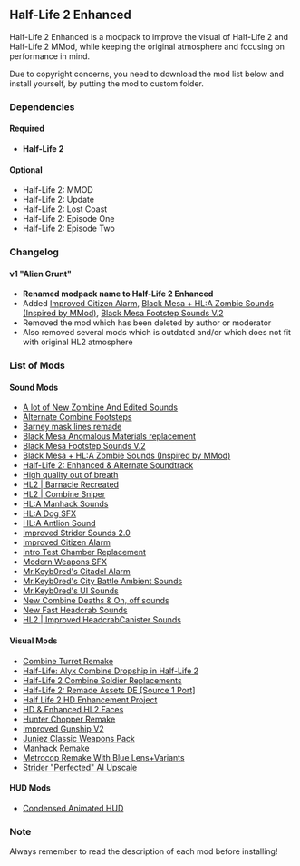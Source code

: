 ## Half-Life 2 Enhanced ##
Half-Life 2 Enhanced is a modpack to improve the visual of Half-Life 2 and Half-Life 2 MMod, while keeping the original atmosphere and focusing on performance in mind.

Due to copyright concerns, you need to download the mod list below and install yourself, by putting the mod to custom folder.

### Dependencies ###
#### Required ####
- **Half-Life 2**

#### Optional ####
- Half-Life 2: MMOD
- Half-Life 2: Update
- Half-Life 2: Lost Coast
- Half-Life 2: Episode One
- Half-Life 2: Episode Two


### Changelog ###
#### v1 "Alien Grunt" ####
- **Renamed modpack name to Half-Life 2 Enhanced**
- Added [Improved Citizen Alarm](https://gamebanana.com/sounds/35153), [Black Mesa + HL:A Zombie Sounds (Inspired by MMod)](https://gamebanana.com/sounds/55592), [Black Mesa Footstep Sounds V.2](https://gamebanana.com/sounds/50080)
- Removed the mod which has been deleted by author or moderator
- Also removed several mods which is outdated and/or which does not fit with original HL2 atmosphere

### List of Mods ###
#### Sound Mods ####
- [A lot of New Zombine And Edited Sounds](https://gamebanana.com/sounds/27200)
- [Alternate Combine Footsteps](https://gamebanana.com/sounds/41226)
- [Barney mask lines remade](https://gamebanana.com/sounds/47862)
- [Black Mesa Anomalous Materials replacement](https://gamebanana.com/maps/208466)
- [Black Mesa Footstep Sounds V.2](https://gamebanana.com/sounds/50080)
- [Black Mesa + HL:A Zombie Sounds (Inspired by MMod)](https://gamebanana.com/sounds/55592)
- [Half-Life 2: Enhanced & Alternate Soundtrack](https://gamebanana.com/wips/52044)
- [High quality out of breath](https://gamebanana.com/sounds/46242)
- [HL2 | Barnacle Recreated](https://gamebanana.com/sounds/34086)
- [HL2 | Combine Sniper](https://gamebanana.com/sounds/34087)
- [HL:A Manhack Sounds](https://gamebanana.com/sounds/46817)
- [HL:A Dog SFX](https://gamebanana.com/sounds/48452)
- [HL:A Antlion Sound](https://gamebanana.com/sounds/47132)
- [Improved Strider Sounds 2.0](https://gamebanana.com/sounds/34050)
- [Improved Citizen Alarm](https://gamebanana.com/sounds/35153)
- [Intro Test Chamber Replacement](https://gamebanana.com/maps/208488)
- [Modern Weapons SFX](https://gamebanana.com/sounds/46897)
- [Mr.Keyb0red's Citadel Alarm](https://gamebanana.com/sounds/36262)
- [Mr.Keyb0red's City Battle Ambient Sounds](https://gamebanana.com/sounds/34751)
- [Mr.Keyb0red's UI Sounds](https://gamebanana.com/sounds/36206)
- [New Combine Deaths & On, off sounds](https://gamebanana.com/sounds/21197)
- [New Fast Headcrab Sounds](https://gamebanana.com/sounds/33586)
- [HL2 | Improved HeadcrabCanister Sounds](https://gamebanana.com/sounds/27458)

#### Visual Mods ####
- [Combine Turret Remake](https://gamebanana.com/mods/182474)
- [Half-Life: Alyx Combine Dropship in Half-Life 2](https://gamebanana.com/mods/183110)
- [Half-Life 2 Combine Soldier Replacements](https://gamebanana.com/mods/183073)
- [Half-Life 2: Remade Assets DE [Source 1 Port]](https://gamebanana.com/mods/300761)
- [Half Life 2 HD Enhancement Project](https://gamebanana.com/mods/6650)
- [HD & Enhanced HL2 Faces](https://gamebanana.com/mods/315880)
- [Hunter Chopper Remake](https://gamebanana.com/mods/183090)
- [Improved Gunship V2](https://gamebanana.com/mods/183101)
- [Juniez Classic Weapons Pack](https://gamebanana.com/mods/310478)
- [Manhack Remake](https://gamebanana.com/mods/182473)
- [Metrocop Remake With Blue Lens+Variants](https://gamebanana.com/mods/183059)
- [Strider "Perfected" AI Upscale](https://gamebanana.com/mods/182398)

#### HUD Mods ####
- [Condensed Animated HUD](https://gamebanana.com/guis/34862)

### Note ###
Always remember to read the description of each mod before installing!
